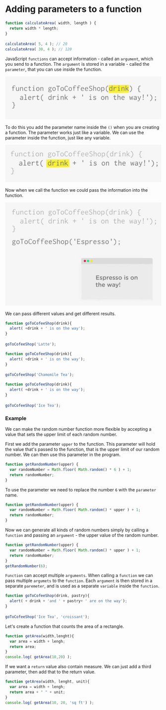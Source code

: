 # Adding parameters to a function

```js
function calculateArea( width, length ) {
  return width * length;
}

calculateArea( 5, 4 ); // 20
calculateArea( 30, 4 ); // 120
```

JavaScript `functions` can accept information - called an `argument`, which you send to a function. The `argument` is stored in a variable - called the `parameter`, that you can use inside the function. 

![parameter](../parameter.png)

To do this you add the parameter name inside the `()` when you are creating a function. The parameter works just like a variable. We can use the parameter inside the function, just like any variable. 

![parameter2](../parameter2.png)

Now when we call the function we could pass the information into the function. 

![parameter3](../parameter3.png)

We can pass different values and get different results. 

```js
function goToCofeeShop(drink){
  alert( +drink + ' is on the way');
}

goToCofeeShop('Latte'); 
```
```js
function goToCofeeShop(drink){
  alert( +drink + ' is on the way');
}

goToCofeeShop('Chamomile Tea'); 
```
```js
function goToCofeeShop(drink){
  alert( +drink + ' is on the way');
}

goToCofeeShop('Ice Tea'); 
```

### Example

We can make the random number function more flexible by accepting a value that sets the upper limit of each random number. 

First we add the parameter `upper` to the function. This parameter will hold the value that's passed to the function, that is the upper limit of our random number. We can then use this parameter in the program. 

```js
function getRandomNumber(upper) {
  var randomNumber = Math.floor( Math.random() * 6 ) + 1; 
  return randomNumber;
}
```

To use the parameter we need to replace the number `6` with the `parameter` name. 

```js
function getRandomNumber(upper) {
  var randomNumber = Math.floor( Math.random() * upper ) + 1; 
  return randomNumber;
}
```
Now we can generate all kinds of random numbers simply by calling a `function` and passing an `argument` - the upper value of the random number. 

```js
function getRandomNumber(upper) {
  var randomNumber = Math.floor( Math.random() * upper ) + 1; 
  return randomNumber;
}
getRandomNumber(6);
```
`Function` can accept multiple `arguments`. When calling a `function` we can pass multiple `argumets` to the `function`. Each `argument` is then stored in a separate `paremeter`, and is used as a separate `variable` inside the `function`. 

```js
function goToCofeeShop(drink, pastry){
  alert( + drink + 'and ' + pastry+ ' are on the way');
}

goToCofeeShop('Ice Tea', 'croissant'); 
```
Let's create a function that counts the area of a rectangle. 

```js
function getArea(width,lenght){
  var area = width + lengh;
  return area;
}
console.log( getArea(10,20) );
```
If we want a `return` value also contain measure. We can just add a third parameter, then add that to the return value.

```js
function getArea(width, lenght, unit){
  var area = width + lengh;
  return area + " " + unit;
}
console.log( getArea(10, 20, 'sq ft') );
```
